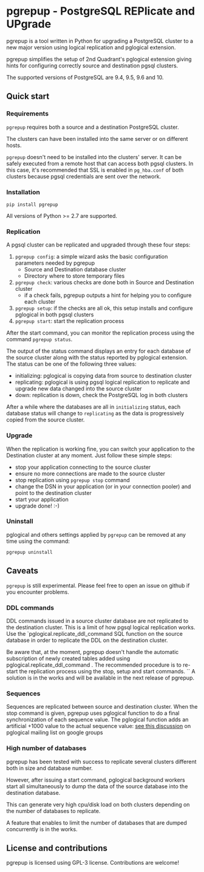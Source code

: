 pgrepup - PostgreSQL REPlicate and UPgrade
=====

pgrepup is a tool written in Python for upgrading a PostgreSQL cluster to a new major version using logical replication
and pglogical extension.

pgrepup simplifies the setup of 2nd Quadrant's pglogical extension giving hints for configuring correctly source and
destination pgsql clusters.

The supported versions of PostgreSQL are 9.4, 9.5, 9.6 and 10.

## Quick start

### Requirements

`pgrepup` requires both a source and a destination PostgreSQL cluster.

The clusters can have been installed into the same server or on different hosts.

`pgrepup` doesn't need to be installed into the clusters' server.
It can be safely executed from a remote host that can access both pgsql clusters. In this case, it's recommended that
SSL is enabled in `pg_hba.conf` of both clusters because pgsql credentials are sent over the network.

### Installation

`pip install pgrepup`

All versions of Python >= 2.7 are supported.

### Replication

A pgsql cluster can be replicated and upgraded through these four steps:

1. `pgrepup config`: a simple wizard asks the basic configuration parameters needed by pgrepup
    - Source and Destination database cluster
    - Directory where to store temporary files
2. `pgrepup check`: various checks are done both in Source and Destination cluster
    - if a check fails, pgrepup outputs a hint for helping you to configure each cluster
3. `pgrepup setup`: if the checks are all ok, this setup installs and configure pglogical in both pgsql clusters
4. `pgrepup start`: start the replication process

After the start command, you can monitor the replication process using the command `pgrepup status`.

The output of the status command displays an entry for each database of the source cluster along with the status
reported by pglogical extension.
The status can be one of the following three values:

- initializing: pglogical is copying data from source to destination cluster
- replicating: pglogical is using pgsql logical replication to replicate and upgrade new data changed into the source
  cluster
- down: replication is down, check the PostgreSQL log in both clusters

After a while where the databases are all in `initializing` status, each database status will change to `replicating` as
the data is progressively copied from the source cluster.

### Upgrade

When the replication is working fine, you can switch your application to the Destination cluster at any moment.
Just follow these simple steps:
- stop your application connecting to the source cluster
- ensure no more connections are made to the source cluster
- stop replication using `pgrepup stop` command
- change the DSN in your application (or in your connection pooler) and point to the destination cluster
- start your application
- upgrade done! :-)

### Uninstall

pglogical and others settings applied by `pgrepup` can be removed at any time using the command:

`pgrepup uninstall`

## Caveats

`pgrepup` is still experimental. Please feel free to open an issue on github if you encounter problems.

### DDL commands

DDL commands issued in a source cluster database are not replicated to the destination cluster. This is a limit of how
pgsql logical replication works.
Use the `pglogical.replicate_ddl_command SQL function on the source database in order to replicate the DDL on the
destination cluster.

Be aware that, at the moment, pgrepup doesn't handle the automatic subscription of newly created tables added using
pglogical.replicate_ddl_command .
The recommended procedure is to re-start the replication process using the stop, setup and start commands.
``
A solution is in the works and will be available in the next release of pgrepup.

### Sequences

Sequences are replicated between source and destination cluster. When the stop command is given, pgrepup uses pglogical
function to do a final synchronization of each sequence value.
The pglogical function adds an artificial +1000 value to the actual sequence value:
[see this discussion](https://groups.google.com/a/2ndquadrant.com/forum/#!topic/bdr-list/6GA3AELQk8M) on pglogical
mailing list on google groups

### High number of databases

pgrepup has been tested with success to replicate several clusters different both in size and database number. 

However, after issuing a start command, pglogical background workers start all simultaneously to dump the data of the
source database into the destination database.

This can generate very high cpu/disk load on both clusters depending on the number of databases to replicate.

A feature that enables to limit the number of databases that are dumped concurrently is in the works.

## License and contributions

pgrepup is licensed using GPL-3 license. Contributions are welcome!
